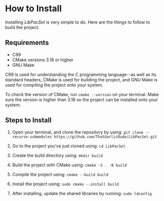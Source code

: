 # How to Install

Installing *LibPacSet* is very simple to do. Here are the things to follow to build the project.

## Requirements

* C99
* CMake versions 3.18 or higher
* GNU Make

C99 is used for understanding the C programming language--as well as its standard headers, CMake is used for building the project, and GNU Make is used for compiling the project onto your system.

To check the version of CMake, run `cmake --version` on your terminal. Make sure the version is higher than 3.18 so the project can be installed onto your system.

## Steps to Install

1. Open your terminal, and clone the repository by using: `git clone --recurse-submodules https://github.com/ThatGarlicDude/LibPacSet.git`

2. Go to the project you've just cloned using: `cd LibPacSet`

3. Create the build directory using: `mkdir build`

4. Build the project with CMake using: `cmake -S . -B build`

5. Compile the project using: `cmake --build build`

6. Install the project using: `sudo cmake --install build`

7. After installing, update the shared libraries by running: `sudo ldconfig`
